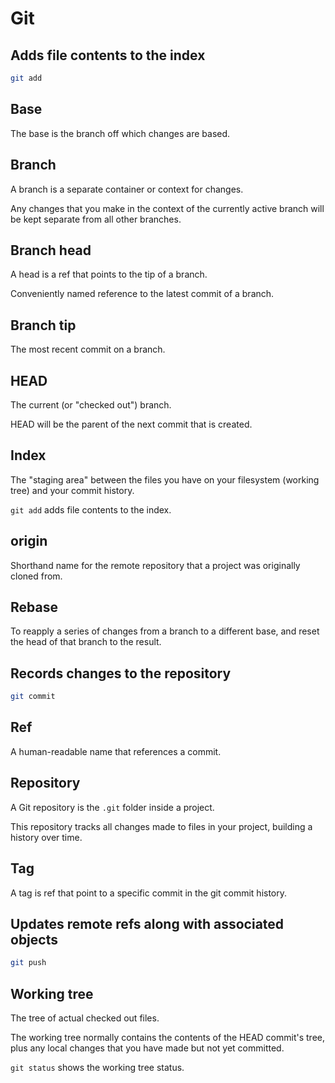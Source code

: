 # Git

## Adds file contents to the index

```bash
git add
```

## Base

The base is the branch off which changes are based.

## Branch

A branch is a separate container or context for changes.

Any changes that you make in the context of the currently active branch will be kept separate from all other branches.

## Branch head

A head is a ref that points to the tip of a branch.

Conveniently named reference to the latest commit of a branch.

## Branch tip

The most recent commit on a branch.

## HEAD

The current (or "checked out") branch.

HEAD will be the parent of the next commit that is created.

## Index

The "staging area" between the files you have on your filesystem (working tree) and your commit history.

`git add` adds file contents to the index.

## origin

Shorthand name for the remote repository that a project was originally cloned from.

## Rebase

To reapply a series of changes from a branch to a different base, and reset the head of that branch to the result.

## Records changes to the repository

```bash
git commit
```

## Ref

A human-readable name that references a commit.

## Repository

A Git repository is the `.git` folder inside a project.

This repository tracks all changes made to files in your project, building a history over time.

## Tag

A tag is ref that point to a specific commit in the git commit history.

## Updates remote refs along with associated objects

```bash
git push
```

## Working tree

The tree of actual checked out files.

The working tree normally contains the contents of the HEAD commit's tree, plus any local changes that you have made but not yet committed.

`git status` shows the working tree status.
